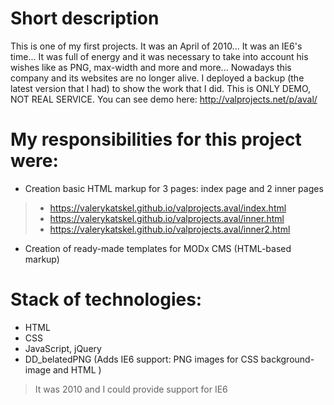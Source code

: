# Short description
This is one of my first projects. It was an April of 2010... It was an IE6's time... It was full of energy and it was necessary to take into account his wishes like as PNG, max-width and more and more...
Nowadays this company and its websites are no longer alive. I deployed a backup (the latest version that I had) to show the work that I did. This is ONLY DEMO, NOT REAL SERVICE. You can see demo here: http://valprojects.net/p/aval/

# My responsibilities for this project were:
- Creation basic HTML markup for 3 pages: index page and 2 inner pages
> - https://valerykatskel.github.io/valprojects.aval/index.html
> - https://valerykatskel.github.io/valprojects.aval/inner.html
> - https://valerykatskel.github.io/valprojects.aval/inner2.html
- Creation of ready-made templates for MODx CMS (HTML-based markup)

# Stack of technologies:
- HTML
- CSS
- JavaScript, jQuery
- DD_belatedPNG (Adds IE6 support: PNG images for CSS background-image and HTML <IMG/>)
> It was 2010 and I could provide support for IE6
